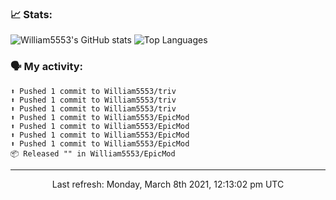 ### 📈 Stats:
![William5553's GitHub stats](https://github-readme-stats.vercel.app/api?username=william5553&show_icons=true)
![Top Languages](https://github-readme-stats.vercel.app/api/top-langs/?username=william5553&langs_count=10&layout=compact)

### 🗣 My activity:
```
⬆️ Pushed 1 commit to William5553/triv
⬆️ Pushed 1 commit to William5553/triv
⬆️ Pushed 1 commit to William5553/triv
⬆️ Pushed 1 commit to William5553/EpicMod
⬆️ Pushed 1 commit to William5553/EpicMod
⬆️ Pushed 1 commit to William5553/EpicMod
⬆️ Pushed 1 commit to William5553/EpicMod
📦 Released "" in William5553/EpicMod
```

------------
<p align="center">Last refresh: Monday, March 8th 2021, 12:13:02 pm UTC</p>
